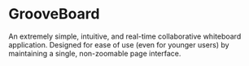# GrooveBoard

An extremely simple, intuitive, and real-time collaborative whiteboard application. Designed for ease of use (even for younger users) by maintaining a single, non-zoomable page interface.
